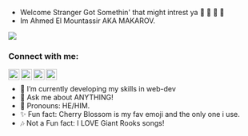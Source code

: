 - Welcome Stranger Got Somethin' that might intrest ya  📕 📗 📘 📙
- Im Ahmed El Mountassir AKA MAKAROV.
<img src="https://steamuserimages-a.akamaihd.net/ugc/786358535515980558/5FC56C572BEB03BB0F4CB03249451237EF221788/">

### Connect with me:
[<img align="left" alt="Ahmed | Facebook" width="22px" src="https://www.freeiconspng.com/uploads/vintage-facebook-icon-png-17.png" />][Facebook]
[<img align="left" alt="Ahmed | Twitter" width="22px" src="https://www.searchpng.com/wp-content/uploads/2019/03/Twitter-Splash-715x715.png" />][Twitter]
[<img align="left" alt="Ahmed | LinkedIn" width="22px" src="https://www.flaticon.com/svg/vstatic/svg/174/174857.svg?token=exp=1612569469~hmac=36e06c3d86dd3f711d6c7c91ce37f8d6" />][LinkedIn]
[<img align="left" alt="Ahmed | Instagram" width="22px" src="https://upload.wikimedia.org/wikipedia/commons/5/58/Instagram-Icon.png" />][Instagram]
<br />

- 🌱 I’m currently developing my skills in web-dev
- 💬 Ask me about ANYTHING!
- 🌸 Pronouns: HE/HIM.
- ✨ Fun fact: Cherry Blossom is my fav emoji and the only one i use.
- 🎶 Not a Fun fact: I LOVE Giant Rooks songs!

<!--<img align="left" alt="Makarov's GitHub Stats" src="https://github-readme-stats.vercel.app/api?username=vmakar0v&show_icons=true&hide_border=true" /> -->

[Twitter]:https://twitter.com/Makarov_Vd
[LinkedIn]:https://www.linkedin.com/in/ahmed-elmountassir
[Instagram]:https://www.instagram.com/makar0v_0/
[Facebook]:https://www.facebook.com/vladimir.makar0v/
